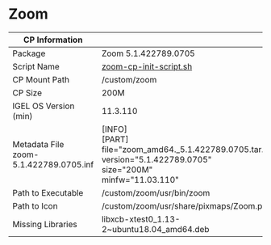 # Zoom

|  CP Information |            |
|-----------------------|------------|
| Package | Zoom 5.1.422789.0705|
| Script Name | [zoom-cp-init-script.sh](zoom-cp-init-script.sh) |
| CP Mount Path | /custom/zoom |
| CP Size | 200M |
| IGEL OS Version (min) | 11.3.110 |
| Metadata File <br /> zoom-5.1.422789.0705.inf | [INFO] <br /> [PART] <br /> file="zoom_amd64._5.1.422789.0705.tar.bz2" <br /> version="5.1.422789.0705" <br /> size="200M" <br /> minfw="11.03.110" |
| Path to Executable | /custom/zoom/usr/bin/zoom |
| Path to Icon | /custom/zoom/usr/share/pixmaps/Zoom.png |
| Missing Libraries | libxcb-xtest0_1.13-2~ubuntu18.04_amd64.deb |

